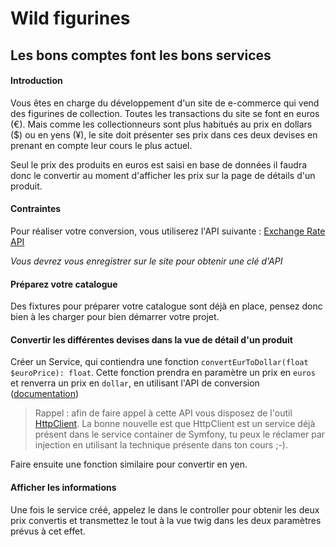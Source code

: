# Wild figurines

## Les bons comptes font les bons services

#### Introduction

Vous êtes en charge du développement d'un site de e-commerce qui vend des figurines de collection. Toutes les transactions du site se font en euros (€). Mais comme les collectionneurs sont plus habitués au prix en dollars ($) ou en yens (¥), le site doit présenter ses prix dans ces deux devises en prenant en compte leur cours le plus actuel.

Seul le prix des produits en euros est saisi en base de données il faudra donc le convertir au moment d'afficher les prix sur la page de détails d'un produit.

#### Contraintes
Pour réaliser votre conversion, vous utiliserez l'API suivante : [Exchange Rate API](https://www.exchangerate-api.com/)

*Vous devrez vous enregistrer sur le site pour obtenir une clé d'API*

#### Préparez votre catalogue

Des fixtures pour préparer votre catalogue sont déjà en place, pensez donc bien à les charger pour bien démarrer votre projet.

#### Convertir les différentes devises dans la vue de détail d'un produit

Créer un Service, qui contiendra une fonction `convertEurToDollar(float $euroPrice): float`. 
Cette fonction prendra en paramètre un prix en `euros` et renverra un prix en `dollar`, en utilisant l'API de conversion ([documentation](https://www.exchangerate-api.com/docs/pair-conversion-requests))

>Rappel : afin de faire appel à cette API vous disposez de l'outil [HttpClient](https://symfony.com/doc/current/http_client.html). 
La bonne nouvelle est que HttpClient est un service déjà présent dans le service container de Symfony, tu peux le réclamer par injection en utilisant la technique présente dans ton cours ;-).

Faire ensuite une fonction similaire pour convertir en yen.

#### Afficher les informations

Une fois le service créé, appelez le dans le controller pour obtenir les deux prix convertis et transmettez le tout à la vue twig dans les deux paramètres prévus à cet effet.
